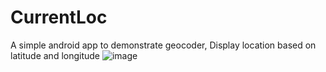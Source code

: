 # CurrentLoc
A simple android app to demonstrate geocoder, Display location based on latitude and longitude
![image](https://github.com/abishekkanna47/CurrentLoc/assets/93335850/de086fe1-9c31-403a-b1d4-979c21380d59)
